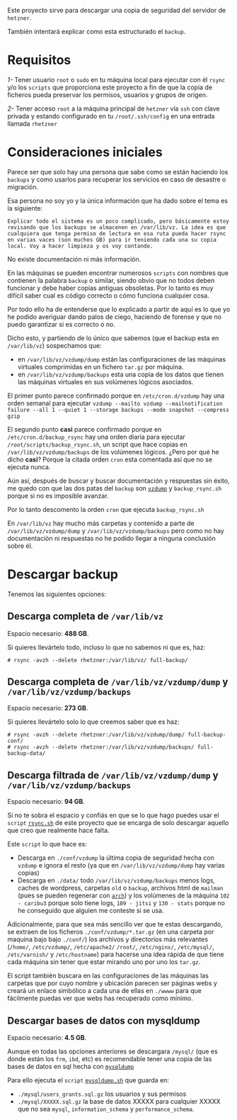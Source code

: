 Este proyecto sirve para descargar una copia de seguridad
del servidor de `hetzner`.

También intentará explicar como esta estructurado el `backup`.

# Requisitos

*1-* Tener usuario `root` o `sudo` en tu máquina local para
ejecutar con él `rsync` y/o los `scripts` que proporciona este proyecto
a fin de que la copia de ficheros pueda preservar los permisos,
usuarios y grupos de origen.

*2-* Tener acceso `root` a la máquina principal de `hetzner`
vía `ssh` con clave privada y estando
configurado en tu `/root/.ssh/config` en una entrada llamada `rhetzner`

# Consideraciones iniciales

Parece ser que solo hay una persona que sabe como se están
haciendo los `backups` y como usarlos para recuperar los servicios
en caso de desastre o migración.

Esa persona no soy yo y la única información que ha dado sobre el tema
es la siguiente:

```
Explicar todo el sistema es un poco complicado, pero básicamente estoy revisando que los backups se almacenen en /var/lib/vz. La idea es que cualquiera que tenga permiso de lectura en esa ruta pueda hacer rsync en varias vaces (son muchos GB) para ir teniendo cada una su copia local. Voy a hacer limpieza y os voy contando.
```

No existe documentación ni más información.

En las máquinas se pueden
encontrar numerosos `scripts` con nombres que contienen la palabra
`backup` o similar, siendo obvio que no todos deben funcionar
y debe haber copias antiguas obsoletas. Por lo tanto es
muy difícil saber cual es código correcto o cómo funciona cualquier cosa.

Por todo ello ha de entenderse que lo explicado a partir de aquí
es lo que yo he podido averiguar dando palos de ciego, haciendo de forense
y que no puedo garantizar si es correcto o no.

Dicho esto, y partiendo de lo único que sabemos (que el backup esta en `/var/lib/vz`)
sospechamos que:

* en `/var/lib/vz/vzdump/dump` están las configuraciones de las máquinas virtuales comprimidas
en un fichero `tar.gz` por máquina.
* en `/var/lib/vz/vzdump/backups` esta una copia de los datos que tienen las máquinas
virtuales en sus volúmenes lógicos asociados.

El primer punto parece confirmado porque en `/etc/cron.d/vzdump` hay
una orden semanal para ejecutar `vzdump --mailto vzdump --mailnotification failure --all 1 --quiet 1 --storage backups --mode snapshot --compress gzip`

El segundo punto **casi** parece confirmado porque en `/etc/cron.d/backup_rsync`
hay una orden diaria para ejecutar `/root/scripts/backup_rsync.sh`, un script
que hace copias en `/var/lib/vz/vzdump/backups` de los volúmenes lógicos.
¿Pero por qué he dicho **casi**? Porque la citada orden `cron` esta comentada
así que no se ejecuta nunca.

Aún así, después de buscar y buscar documentación y respuestas sin éxito,
me quedo con que las dos patas del `backup` son [`vzdump`](https://pve.proxmox.com/pve-docs/vzdump.1.html)
y `backup_rsync.sh` porque si no es imposible avanzar.

Por lo tanto descomento la orden `cron` que ejecuta `backup_rsync.sh`

En `/var/lib/vz` hay mucho más carpetas y contenido a parte de
`/var/lib/vz/vzdump/dump` y `/var/lib/vz/vzdump/backups` pero como
no hay documentación ni respuestas no he podido llegar a ninguna conclusión
sobre él.

# Descargar backup

Tenemos las siguientes opciones:

## Descarga completa de `/var/lib/vz`

Espacio necesario: **488 GB**.

Si quieres llevártelo todo, incluso lo que no sabemos ni que es, haz:

```console
# rsync -avzh --delete rhetzner:/var/lib/vz/ full-backup/
```

## Descarga completa de `/var/lib/vz/vzdump/dump` y `/var/lib/vz/vzdump/backups`

Espacio necesario: **273 GB**.

Si quieres llevártelo solo lo que creemos saber que es haz:

```console
# rsync -avzh --delete rhetzner:/var/lib/vz/vzdump/dump/ full-backup-conf/
# rsync -avzh --delete rhetzner:/var/lib/vz/vzdump/backups/ full-backup-data/
```

## Descarga filtrada de `/var/lib/vz/vzdump/dump` y `/var/lib/vz/vzdump/backups`

Espacio necesario: **94 GB**.

Si no te sobra el espacio y confiás en que se lo que hago puedes usar el
`script` [`rsync.sh`](/rsync.sh) de este proyecto que se encarga de solo descargar
aquello que creo que realmente hace falta.

Este `script` lo que hace es:

* Descarga en `./conf/vzdump` la última copia de seguridad hecha con `vzdump`
e ignora el resto (ya que en `/var/lib/vz/vzdump/dump` hay varias copias)
* Descarga en `./data/` todo `/var/lib/vz/vzdump/backups` menos logs, caches
de wordpress, carpetas `old` o `backup`, archivos html de `mailman`
(pues se pueden regenerar con [`arch`](https://wiki.list.org/DOC/4.09%20Summary%20of%20the%20mailman%20bin%20commands)) y los volúmenes
de la máquina `102 - caribu3` porque solo tiene logs,
`109 - jitsi` y `130 - stats` porque no he conseguido que alguien me
conteste si se usa.

Adicionalmente, para que sea más sencillo ver que te estas descargando,
se extraen de los ficheros `./conf/vzdump/*.tar.gz`
(en una carpeta por maquina bajo bajo `./conf/`)
los archivos y directorios más relevantes
(`/home/`, `/etc/vzdump/`, `/etc/apache2/` `/root/`, `/etc/nginx/`, `/etc/mysql/`, `/etc/varnish/` y `/etc/hostname`) para hacerse una idea rápida de que tiene cada
máquina sin tener que estar mirando uno por uno los `tar.gz`.

El script también buscara en las configuraciones de las máquinas
las carpetas que por cuyo nombre y ubicación parecen ser
páginas webs y creará un enlace simbólico a cada una de ellas
en `./wwww` para que fácilmente puedas ver que webs has recuperado
como mínimo.

## Descargar bases de datos con mysqldump

Espacio necesario: **4.5 GB**.

Aunque en todas las opciones anteriores se descargara `/mysql/`
(que es donde están los `frm`, `ibd`, etc) es recomendable
tener una copia de las bases de datos en sql
hecha con [`mysqldump`](https://mariadb.com/kb/en/mysqldump/)

Para ello ejecuta el `script` [`mysqldump.sh`](/mysqldump.sh) que
guarda en:

* `./mysql/users_grants.sql.gz` los usuarios y sus permisos
* `./mysql/XXXXX.sql.gz` la base de datos XXXXX para cualquier
XXXXX que no sea `mysql`,  `information_schema` y `performance_schema`.
